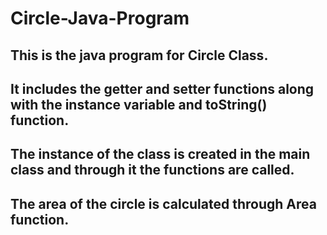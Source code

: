 # Circle-Java-Program
## This is the java program for Circle Class.
## It includes the getter and setter functions along with the instance variable and toString() function.
## The instance of the class is created in the main class and through it the functions are called.
## The area of the circle  is calculated through Area function.

